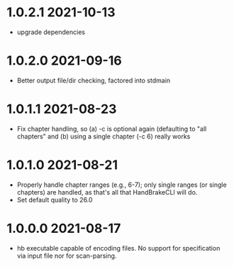 1.0.2.1 2021-10-13
==================
- upgrade dependencies

1.0.2.0 2021-09-16
==================
- Better output file/dir checking, factored into stdmain

1.0.1.1 2021-08-23
==================
- Fix chapter handling, so (a) -c is optional again (defaulting to "all
  chapters" and (b) using a single chapter (-c 6) really works

1.0.1.0 2021-08-21
==================
- Properly handle chapter ranges (e.g., 6-7); only single ranges (or single
  chapters) are handled, as that's all that HandBrakeCLI will do.
- Set default quality to 26.0

1.0.0.0 2021-08-17
==================
- hb executable capable of encoding files.  No support for specification via
  input file nor for scan-parsing.
